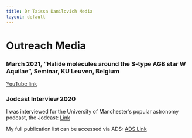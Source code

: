 ```yaml
---
title: Dr Taissa Danilovich Media
layout: default
---
```

# Outreach Media

### March 2021, “Halide molecules around the S-type AGB star W Aquilae”, Seminar, KU Leuven, Belgium  
  [YouTube link](https://www.youtube.com/watch?v=MYOWS9t2cTE)
### Jodcast Interview	2020  
I was interviewed for the University of Manchester’s popular astronomy podcast, the Jodcast: [Link](http://www.jodcast.net/archive/202011/)

My full publication list can be accessed via ADS: [ADS Link](http://tiny.cc/TDanilovichADS)
